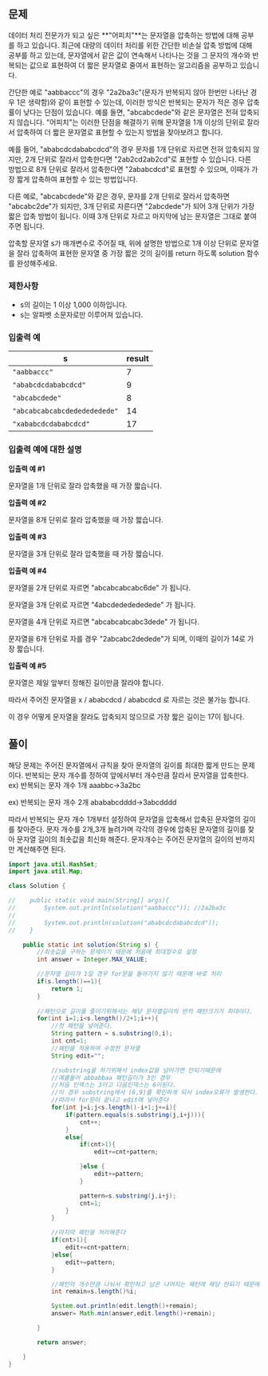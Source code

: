## 문제

데이터 처리 전문가가 되고 싶은 **"어피치"**는 문자열을 압축하는 방법에 대해 공부를 하고 있습니다. 최근에 대량의 데이터 처리를 위한 간단한 비손실 압축 방법에 대해 공부를 하고 있는데, 문자열에서 같은 값이 연속해서 나타나는 것을 그 문자의 개수와 반복되는 값으로 표현하여 더 짧은 문자열로 줄여서 표현하는 알고리즘을 공부하고 있습니다.

간단한 예로 "aabbaccc"의 경우 "2a2ba3c"(문자가 반복되지 않아 한번만 나타난 경우 1은 생략함)와 같이 표현할 수 있는데, 이러한 방식은 반복되는 문자가 적은 경우 압축률이 낮다는 단점이 있습니다. 예를 들면, "abcabcdede"와 같은 문자열은 전혀 압축되지 않습니다. "어피치"는 이러한 단점을 해결하기 위해 문자열을 1개 이상의 단위로 잘라서 압축하여 더 짧은 문자열로 표현할 수 있는지 방법을 찾아보려고 합니다.

예를 들어, "ababcdcdababcdcd"의 경우 문자를 1개 단위로 자르면 전혀 압축되지 않지만, 2개 단위로 잘라서 압축한다면 "2ab2cd2ab2cd"로 표현할 수 있습니다. 다른 방법으로 8개 단위로 잘라서 압축한다면 "2ababcdcd"로 표현할 수 있으며, 이때가 가장 짧게 압축하여 표현할 수 있는 방법입니다.

다른 예로, "abcabcdede"와 같은 경우, 문자를 2개 단위로 잘라서 압축하면 "abcabc2de"가 되지만, 3개 단위로 자른다면 "2abcdede"가 되어 3개 단위가 가장 짧은 압축 방법이 됩니다. 이때 3개 단위로 자르고 마지막에 남는 문자열은 그대로 붙여주면 됩니다.

압축할 문자열 s가 매개변수로 주어질 때, 위에 설명한 방법으로 1개 이상 단위로 문자열을 잘라 압축하여 표현한 문자열 중 가장 짧은 것의 길이를 return 하도록 solution 함수를 완성해주세요.

### **제한사항**

- s의 길이는 1 이상 1,000 이하입니다.
- s는 알파벳 소문자로만 이루어져 있습니다.

### 입출력 예

| s | result |
| --- | --- |
| `"aabbaccc"` | 7 |
| `"ababcdcdababcdcd"` | 9 |
| `"abcabcdede"` | 8 |
| `"abcabcabcabcdededededede"` | 14 |
| `"xababcdcdababcdcd"` | 17 |

### **입출력 예에 대한 설명**

**입출력 예 #1**

문자열을 1개 단위로 잘라 압축했을 때 가장 짧습니다.

**입출력 예 #2**

문자열을 8개 단위로 잘라 압축했을 때 가장 짧습니다.

**입출력 예 #3**

문자열을 3개 단위로 잘라 압축했을 때 가장 짧습니다.

**입출력 예 #4**

문자열을 2개 단위로 자르면 "abcabcabcabc6de" 가 됩니다.

문자열을 3개 단위로 자르면 "4abcdededededede" 가 됩니다.

문자열을 4개 단위로 자르면 "abcabcabcabc3dede" 가 됩니다.

문자열을 6개 단위로 자를 경우 "2abcabc2dedede"가 되며, 이때의 길이가 14로 가장 짧습니다.

**입출력 예 #5**

문자열은 제일 앞부터 정해진 길이만큼 잘라야 합니다.

따라서 주어진 문자열을 x / ababcdcd / ababcdcd 로 자르는 것은 불가능 합니다.

이 경우 어떻게 문자열을 잘라도 압축되지 않으므로 가장 짧은 길이는 17이 됩니다.

## 풀이

해당 문제는 주어진 문자열에서 규칙을 찾아 문자열의 길이를 최대한 짧게 만드는 문제이다.
반복되는 문자 개수를 정하여 앞에서부터 개수만큼 잘라서 문자열을 압축한다.
ex) 반복되는 문자 개수 1개  aaabbc→3a2bc

ex) 반복되는 문자 개수 2개 abababcdddd→3abcdddd

따라서 반복되는 문자 개수 1개부터 설정하여 문자열을 압축해서 압축된 문자열의 길이를 찾아준다. 문자 개수를 2개,3개 늘려가며 각각의 경우에 압축된 문자열의 길이를 찾아 문자열 길이의 최솟값을 최신화 해준다. 문자개수는 주어진 문자열의 길이의 반까지만 계산해주면 된다.

```java
import java.util.HashSet;
import java.util.Map;

class Solution {

//    public static void main(String[] args){
//        System.out.println(solution("aabbaccc")); //2a2ba3c
//
//        System.out.println(solution("ababcdcdababcdcd"));
//    }

    public static int solution(String s) {
        //최솟값을 구하는 문제이기 때문에 처음에 최대정수로 설정
        int answer = Integer.MAX_VALUE;

        //문자열 길이가 1일 경우 for문을 돌아가지 않기 때문에 바로 처리
        if(s.length()==1){
            return 1;
        }
        
        //패턴으로 길이를 줄이기위해서는 해당 문자열길이의 반의 패턴크기가 최대이다.
        for(int i=1;i<s.length()/2+1;i++){
            //첫 패턴을 넣어준다.
            String pattern = s.substring(0,i);
            int cnt=1;
            //패턴을 적용하여 수정한 문자열
            String edit="";

            //substring을 하기위해서 index값을 넘어가면 안되기때문에 
            //예를들어 abbabbaa 패턴길이가 3인 경우
            //처음 인덱스는 3이고 다음인덱스는 6이된다.
            //이 경우 substring에서 (6,9)를 확인하게 되서 index오류가 발생한다.
            //따라서 for문이 끝나고 edit에 넣어준다
            for(int j=i;j<s.length()-i+1;j+=i){
                if(pattern.equals(s.substring(j,i+j))){
                    cnt++;
                }
                else{
                    if(cnt>1){
                        edit+=cnt+pattern;

                    }else {
                        edit+=pattern;
                    }

                    pattern=s.substring(j,i+j);
                    cnt=1;
                }
            }

            //마지막 패턴을 처리해준다
            if(cnt>1){
                edit+=cnt+pattern;
            }else{
                edit+=pattern;
            }

            //패턴의 개수만큼 나눠서 확인하고 남은 나머지는 패턴에 해당 안되기 때문에 나머지만큼 더해준다.
            int remain=s.length()%i;

            System.out.println(edit.length()+remain);
            answer= Math.min(answer,edit.length()+remain);

        }

        return answer;

    }
}
```
